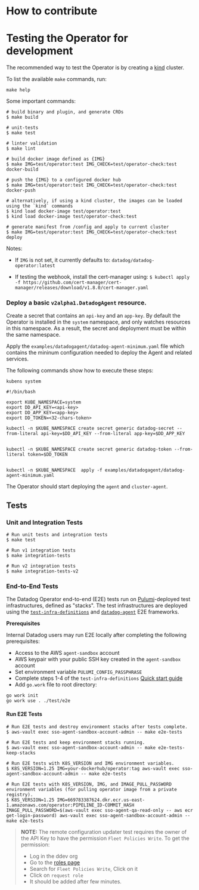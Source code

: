 # How to contribute

# Testing the Operator for development 

The recommended way to test the Operator is by creating a [kind](https://kind.sigs.k8s.io/) cluster.

To list the available `make` commands, run:

```shell
make help
```

Some important commands:

```shell
# build binary and plugin, and generate CRDs
$ make build

# unit-tests
$ make test

# linter validation
$ make lint

# build docker image defined as {IMG}
$ make IMG=test/operator:test IMG_CHECK=test/operator-check:test docker-build

# push the {IMG} to a configured docker hub
$ make IMG=test/operator:test IMG_CHECK=test/operator-check:test docker-push

# alternatively, if using a kind cluster, the images can be loaded using the `kind` commands
$ kind load docker-image test/operator:test
$ kind load docker-image test/operator-check:test

# generate manifest from /config and apply to current cluster
$ make IMG=test/operator:test IMG_CHECK=test/operator-check:test deploy
```

Notes: 
- If `IMG` is not set, it currently defaults to: `datadog/datadog-operator:latest`

- If testing the webhook, install the cert-manager using:
`$ kubectl apply -f https://github.com/cert-manager/cert-manager/releases/download/v1.8.0/cert-manager.yaml`


### Deploy a basic `v2alpha1.DatadogAgent` resource.

Create a secret that contains an `api-key` and an `app-key`. By default the Operator is installed in the
`system` namespace, and only watches resources in this namespace. As a result, the secret and deployment must be within the same namespace.

Apply the `examples/datadogagent/datadog-agent-minimum.yaml` file which contains the mininum configuration needed to deploy the Agent and related services.

The following commands show how to execute these steps:

```console
kubens system
```

```console
#!/bin/bash

export KUBE_NAMESPACE=system
export DD_API_KEY=<api-key>
export DD_APP_KEY=<app-key>
export DD_TOKEN=<32-chars-token>

kubectl -n $KUBE_NAMESPACE create secret generic datadog-secret --from-literal api-key=$DD_API_KEY --from-literal app-key=$DD_APP_KEY


kubectl -n $KUBE_NAMESPACE create secret generic datadog-token --from-literal token=$DD_TOKEN


kubectl -n $KUBE_NAMESPACE  apply -f examples/datadogagent/datadog-agent-minimum.yaml
```


The Operator should start deploying the `agent` and `cluster-agent`.


## Tests

### Unit and Integration Tests

```shell
# Run unit tests and integration tests
$ make test

# Run v1 integration tests
$ make integration-tests

# Run v2 integration tests
$ make integration-tests-v2
```

### End-to-End Tests

The Datadog Operator end-to-end (E2E) tests run on [Pulumi][pulumi]-deployed test infrastructures, defined as "stacks". The test infrastructures are deployed using the [`test-infra-definitions`][test-infra-repo] and [`datadog-agent`][agent-e2e-source] E2E frameworks.

**Prerequisites**

Internal Datadog users may run E2E locally after completing the following prerequisites:

* Access to the AWS `agent-sandbox` account
* AWS keypair with your public SSH key created in the `agent-sandbox` account
* Set environment variable `PULUMI_CONFIG_PASSPHRASE`
* Complete steps 1-4 of the `test-infra-definitions` [Quick start guide][test-infra-quickstart]
* Add `go.work` file to root directory:

```shell
go work init
go work use . ./test/e2e
```

#### Run E2E Tests

```shell
# Run E2E tests and destroy environment stacks after tests complete.
$ aws-vault exec sso-agent-sandbox-account-admin -- make e2e-tests

# Run E2E tests and keep environment stacks running.
$ aws-vault exec sso-agent-sandbox-account-admin -- make e2e-tests-keep-stacks

# Run E2E tests with K8S_VERSION and IMG environment variables.
$ K8S_VERSION=1.25 IMG=your-dockerhub/operator:tag aws-vault exec sso-agent-sandbox-account-admin -- make e2e-tests

# Run E2E tests with K8S_VERSION, IMG, and IMAGE_PULL_PASSWORD environment variables (for pulling operator image from a private registry).
$ K8S_VERSION=1.25 IMG=669783387624.dkr.ecr.us-east-1.amazonaws.com/operator:PIPELINE_ID-COMMIT_HASH IMAGE_PULL_PASSWORD=$(aws-vault exec sso-agent-qa-read-only -- aws ecr get-login-password) aws-vault exec sso-agent-sandbox-account-admin -- make e2e-tests
```
> **NOTE:**  The remote configuration updater test requires the owner of the API Key to have the permission `Fleet Policies Write`. 
> To get the permission:
>- Log in the ddev org
>- Go to the [roles page](https://dddev.datadoghq.com/organization-settings/roles)
>- Search for `Fleet Policies Write`, Click on it
>- Click on `request role`
>- It should be added after few minutes.



[pulumi]:https://www.pulumi.com/
[test-infra-repo]:https://github.com/DataDog/test-infra-definitions
[agent-e2e-source]:https://github.com/DataDog/datadog-agent/tree/main/test/new-e2e
[test-infra-quickstart]:https://github.com/DataDog/test-infra-definitions#quick-start-guide